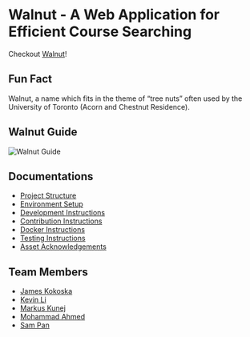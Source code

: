 # Walnut - A Web Application for Efficient Course Searching

Checkout [Walnut](https://walnut-utoronto.onrender.com/)!

## Fun Fact

Walnut, a name which fits in the theme of “tree nuts” often used by the University of Toronto (Acorn and Chestnut Residence).

## Walnut Guide

![Walnut Guide](https://user-images.githubusercontent.com/50821962/202098863-27d1bec7-fb32-4d35-8758-09434c7c623b.png)

## Documentations

- [Project Structure](/docs/Structure.md)
- [Environment Setup](/docs/Environment.md)
- [Development Instructions](/docs/Develop.md)
- [Contribution Instructions](/docs/Contribution.md)
- [Docker Instructions](/docs/Docker.md)
- [Testing Instructions](/docs/Testing.md)
- [Asset Acknowledgements](/docs/Acknowledgement.md)

## Team Members

- [James Kokoska](https://github.com/jameskokoska)
- [Kevin Li](https://github.com/KevinLiTian)
- [Markus Kunej](https://github.com/markuskunej)
- [Mohammad Ahmed](https://github.com/Mo-1226)
- [Sam Pan](https://github.com/SamPan24)
